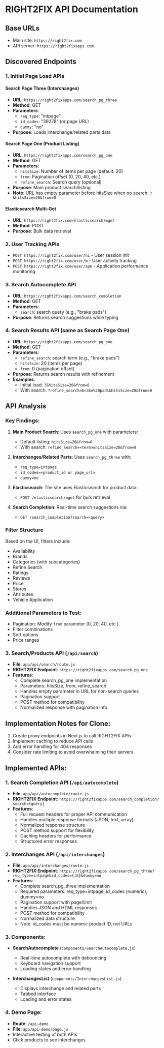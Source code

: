 # RIGHT2FIX API Documentation

## Base URLs
- Main site: `https://right2fix.com`
- API server: `https://right2fixapps.com`

## Discovered Endpoints

### 1. Initial Page Load APIs

#### Search Page Three (Interchanges)
- **URL**: `https://right2fixapps.com/search_pg_three`
- **Method**: GET
- **Parameters**:
  - `req_type`: "intpage"
  - `id_codes`: "39278" (or page URL)
  - `dummy`: "no"
- **Purpose**: Loads interchange/related parts data

#### Search Page One (Product Listing)
- **URL**: `https://right2fixapps.com/search_pg_one`
- **Method**: GET
- **Parameters**:
  - `hitsSize`: Number of items per page (default: 20)
  - `from`: Pagination offset (0, 20, 40, etc.)
  - `refine_search`: Search query (optional)
- **Purpose**: Main product search/listing
- **Note**: URL has empty parameter before hitsSize when no search: `?&hitsSize=20&from=0`

#### Elasticsearch Multi-Get
- **URL**: `https://right2fix.com/elasticsearch/mget`
- **Method**: POST
- **Purpose**: Bulk data retrieval

### 2. User Tracking APIs
- `POST https://right2fix.com/user/hi` - User session init
- `POST https://right2fix.com/user/m` - User activity tracking
- `POST https://right2fix.com/user/apm` - Application performance monitoring

### 3. Search Autocomplete API
- **URL**: `https://right2fixapps.com/search_completion`
- **Method**: GET
- **Parameters**:
  - `search`: search query (e.g., "brake pads")
- **Purpose**: Returns search suggestions while typing

### 4. Search Results API (same as Search Page One)
- **URL**: `https://right2fixapps.com/search_pg_one`
- **Method**: GET
- **Parameters**:
  - `refine_search`: search term (e.g., "brake pads")
  - `hitsSize`: 20 (items per page)
  - `from`: 0 (pagination offset)
- **Purpose**: Returns search results with refinement
- **Examples**:
  - Initial load: `?&hitsSize=20&from=0`
  - With search: `?refine_search=brake%20pads&hitsSize=20&from=0`

## API Analysis

### Key Findings:
1. **Main Product Search**: Uses `search_pg_one` with parameters:
   - Default listing: `hitsSize=20&from=0`
   - With search: `refine_search=<term>&hitsSize=20&from=0`

2. **Interchanges/Related Parts**: Uses `search_pg_three` with:
   - `req_type=intpage`
   - `id_codes=<product_id or page_url>`
   - `dummy=no`

3. **Elasticsearch**: The site uses Elasticsearch for product data:
   - `POST /elasticsearch/mget` for bulk retrieval

4. **Search Completion**: Real-time search suggestions via:
   - `GET /search_completion?search=<query>`

### Filter Structure
Based on the UI, filters include:
- Availability
- Brands
- Categories (with subcategories)
- Refine Search
- Ratings
- Reviews
- Price
- Stores
- Attributes
- Vehicle Application

### Additional Parameters to Test:
- Pagination: Modify `from` parameter (0, 20, 40, etc.)
- Filter combinations
- Sort options
- Price ranges

### 3. Search/Products API (`/api/search`)
- **File**: `app/api/search/route.js`
- **RIGHT2FIX Endpoint**: `https://right2fixapps.com/search_pg_one`
- **Features**:
  - Complete search_pg_one implementation
  - Parameters: hitsSize, from, refine_search
  - Handles empty parameter in URL for non-search queries
  - Pagination support
  - POST method for compatibility
  - Normalized response with pagination info

## Implementation Notes for Clone:
1. Create proxy endpoints in Next.js to call RIGHT2FIX APIs
2. Implement caching to reduce API calls
3. Add error handling for 404 responses
4. Consider rate limiting to avoid overwhelming their servers

## Implemented APIs:

### 1. Search Completion API (`/api/autocomplete`)
- **File**: `app/api/autocomplete/route.js`
- **RIGHT2FIX Endpoint**: `https://right2fixapps.com/search_completion?search={query}`
- **Features**:
  - Full request headers for proper API communication
  - Handles multiple response formats (JSON, text, array)
  - Normalized response structure
  - POST method support for flexibility
  - Caching headers for performance
  - Structured error responses

### 2. Interchanges API (`/api/interchanges`)
- **File**: `app/api/interchanges/route.js`
- **RIGHT2FIX Endpoint**: `https://right2fixapps.com/search_pg_three?req_type=intpage&id_codes={id}&dummy=no`
- **Features**:
  - Complete search_pg_three implementation
  - Required parameters: req_type=intpage, id_codes (numeric), dummy=no
  - Pagination support with page/limit
  - Handles JSON and HTML responses
  - POST method for compatibility
  - Normalized data structure
  - Note: id_codes must be numeric product ID, not URLs

### 3. Components:
- **SearchAutocomplete** (`components/SearchAutocomplete.js`)
  - Real-time autocomplete with debouncing
  - Keyboard navigation support
  - Loading states and error handling
  
- **InterchangesList** (`components/InterchangesList.js`)
  - Displays interchange and related parts
  - Tabbed interface
  - Loading and error states

### 4. Demo Page:
- **Route**: `/api-demo`
- **File**: `app/api-demo/page.js`
- Interactive testing of both APIs
- Click products to see interchanges